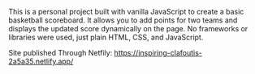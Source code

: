 This is a personal project built with vanilla JavaScript to create a basic basketball scoreboard. 
It allows you to add points for two teams and displays the updated score dynamically on the page. 
No frameworks or libraries were used, just plain HTML, CSS, and JavaScript.


Site published Through Netfily:
https://inspiring-clafoutis-2a5a35.netlify.app/

